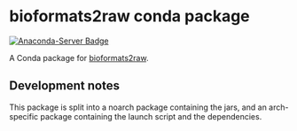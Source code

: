 # bioformats2raw conda package
[![Anaconda-Server Badge](https://anaconda.org/ome/bioformats2raw/badges/version.svg)](https://anaconda.org/ome/bioformats2raw)

A Conda package for [bioformats2raw](https://github.com/glencoesoftware/bioformats2raw).


## Development notes

This package is split into a noarch package containing the jars, and an arch-specific package containing the launch script and the dependencies.
